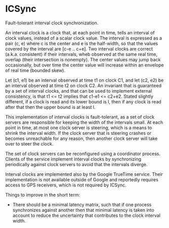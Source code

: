 # ICSync

Fault-tolerant interval clock synchronization.

An interval clock is a clock that, at each point in time, tells an interval of clock values, instead of a scalar clock value.
The interval is expressed as a pair (c, e) where c is the center and e is the half-width, so that the values covered by the interval are [c-e .. c+e].
Two interval clocks are correct (a.k.a. consistent) if their intervals, wheb observed at the same real time, overlap (their intersection is nonempty).
The center values may jump back occasionally, but over time the center value will increase within an envelope of real time (bounded skew).

Let (c1, e1) be an interval observed at time t1 on clock C1, and let (c2, e2) be an interval observed at time t2 on clock C2.
An invariant that is guaranteed by a set of interval clocks, and that can be used to implement external consistency, is that t1 <= t2 implies that c1-e1 <= c2+e2.
Stated slightly different, if a clock is read and its lower bound is l, then if any clock is read after that then the upper bound is at least l.

This implementation of interval clocks is fault-tolerant, as a set of clock servers are responsible for keeping the width of the intervals small.
At each point in time, at most one clock server is steering, which is a means to shrink the interval width.
If the clock server that is steering crashes or becomes unreachable for any reason, then another clock server will take over to steer the clock.

The set of clock servers can be reconfigured using a coordinator process.
Clients of the service implement interval clocks by synchronizing periodically against clock servers to avoid that the intervals diverge.

Interval clocks are implemented also by the Google TrueTime service. Their implementation is not available outside of Google and reportedly requires access to GPS receivers, which is not required by ICSync.

Things to improve in the short term:
- There should be a minimal latency matrix, such that if one process synchronizes against another then that minimal latency is taken into account to reduce the uncertainty that contributes to the clock interval width.
